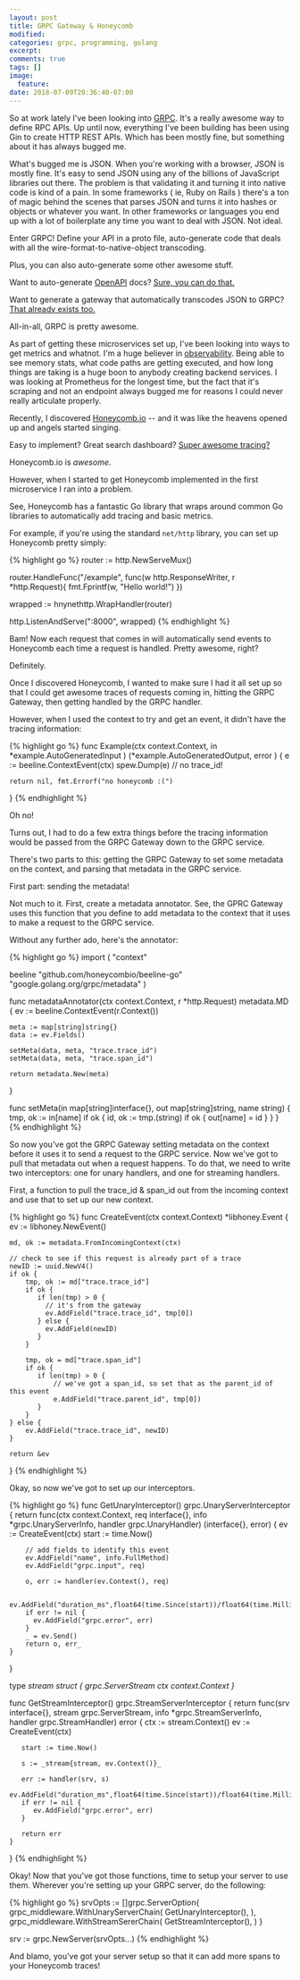```yaml
---
layout: post
title: GRPC Gateway & Honeycomb
modified:
categories: grpc, programming, golang
excerpt:
comments: true
tags: []
image:
  feature:
date: 2018-07-09T20:36:40-07:00    
---
```


So at work lately I've been looking into [GRPC](https://grpc.io). It's a really
awesome way to define RPC APIs. Up until now, everything I've been building has
been using Gin to create HTTP REST APIs. Which has been mostly fine, but
something about it has always bugged me. 

What's bugged me is JSON. When you're working with a browser, JSON is mostly
fine. It's easy to send JSON using any of the billions of JavaScript libraries
out there. The problem is that validating it and turning it into native code is
kind of a pain. In some frameworks ( ie, Ruby on Rails ) there's a ton of magic
behind the scenes that parses JSON and turns it into hashes or objects or
whatever you want. In other frameworks or languages you end up with a lot of
boilerplate any time you want to deal with JSON. Not ideal.

Enter GRPC! Define your API in a proto file, auto-generate code that deals with
all the wire-format-to-native-object transcoding.

Plus, you can also auto-generate some other awesome stuff.

Want to auto-generate [OpenAPI](https://github.com/OAI/OpenAPI-Specification)
docs? [Sure, you can do
that.](https://github.com/grpc-ecosystem/grpc-gateway/tree/master/protoc-gen-swagger)

Want to generate a gateway that automatically transcodes JSON to GRPC? [That
already exists too.](https://github.com/grpc-ecosystem/grpc-gateway)

All-in-all, GRPC is pretty awesome.

As part of getting these microservices set up, I've been looking into ways to
get metrics and whatnot. I'm a huge believer in
[observability](https://medium.com/@copyconstruct/monitoring-and-observability-8417d1952e1c). Being
able to see memory stats, what code paths are getting executed, and how long
things are taking is a huge boon to anybody creating backend services. I was
looking at Prometheus for the longest time, but the fact that it's scraping and
not an endpoint always bugged me for reasons I could never really articulate
properly. 

Recently, I discovered [Honeycomb.io](https://honeycomb.io) -- and it was like
the heavens opened up and angels started singing. 

Easy to implement? Great search dashboard? [Super awesome
tracing?](https://www.honeycomb.io/blog/2018/06/get-deeper-insights-with-honeycomb-tracing/) 

Honeycomb.io is _awesome_.

However, when I started to get Honeycomb implemented in the first microservice I
ran into a problem.

See, Honeycomb has a fantastic Go library that wraps around common Go libraries
to automatically add tracing and basic metrics.

For example, if you're using the standard `net/http` library, you can set up
Honeycomb pretty simply:

{% highlight go %}
router := http.NewServeMux()

router.HandleFunc("/example", func(w http.ResponseWriter, r *http.Request){
    fmt.Fprintf(w, "Hello world!")
})

wrapped := hnynethttp.WrapHandler(router)

http.ListenAndServe(":8000", wrapped)
{% endhighlight %}

Bam! Now each request that comes in will automatically send events to Honeycomb
each time a request is handled. Pretty awesome, right?

Definitely.

Once I discovered Honeycomb, I wanted to make sure I had it all set up so that I
could get awesome traces of requests coming in, hitting the GRPC Gateway, then
getting handled by the GRPC handler. 

However, when I used the context to try and get an event, it didn't have the
tracing information:

{% highlight go %}
func Example(ctx context.Context, in *example.AutoGeneratedInput ) (*example.AutoGeneratedOutput, error ) {
    e := beeline.ContextEvent(ctx)
    spew.Dump(e) // no trace_id!
    
    return nil, fmt.Errorf("no honeycomb :(")
}
{% endhighlight %}

Oh no!

Turns out, I had to do a few extra things before the tracing information would
be passed from the GRPC Gateway down to the GRPC service.

There's two parts to this: getting the GRPC Gateway to set some metadata on the
context, and parsing that metadata in the GRPC service.

First part: sending the metadata!

Not much to it. First, create a metadata annotator. See, the GPRC Gateway uses
this function that you define to add metadata to the context that it uses to
make a request to the GRPC service. 

Without any further ado, here's the annotator:

{% highlight go %}
import (
  "context"

  beeline "github.com/honeycombio/beeline-go"
  "google.golang.org/grpc/metadata"
)

func metadataAnnotator(ctx context.Context, r *http.Request) metadata.MD {
    ev := beeline.ContextEvent(r.Context())
    
    meta := map[string]string{}
    data := ev.Fields()
    
    setMeta(data, meta, "trace.trace_id")
    setMeta(data, meta, "trace.span_id")
    
    return metadata.New(meta)
}

func setMeta(in map[string]interface{}, out map[string]string, name string) {
	tmp, ok := in[name]
	if ok {
		id, ok := tmp.(string)
		if ok {
			out[name] = id
		}
	}
}
{% endhighlight %}

So now you've got the GRPC Gateway setting metadata on the context before it
uses it to send a request to the GRPC service. Now we've got to pull that
metadata out when a request happens. To do that, we need to write two
interceptors: one for unary handlers, and one for streaming handlers. 

First, a function to pull the trace\_id & span\_id out from the incoming context
and use that to set up our new context.

{% highlight go %}
func CreateEvent(ctx context.Context) *libhoney.Event {
    ev := libhoney.NewEvent()
    
    md, ok := metadata.FromIncomingContext(ctx)

    // check to see if this request is already part of a trace
    newID := uuid.NewV4()
    if ok {
        tmp, ok := md["trace.trace_id"]
        if ok {
           if len(tmp) > 0 {
             // it's from the gateway
             ev.AddField("trace.trace_id", tmp[0])
           } else {
             ev.AddField(newID)
           }
        }
        
        tmp, ok = md["trace.span_id"]
        if ok {
           if len(tmp) > 0 {
               // we've got a span_id, so set that as the parent_id of this event
               e.AddField("trace.parent_id", tmp[0])
           }
        }
    } else {
        ev.AddField("trace.trace_id", newID)
    }
    
    return &ev
}
{% endhighlight %}

Okay, so now we've got to set up our interceptors.

{% highlight go %}
func GetUnaryInterceptor() grpc.UnaryServerInterceptor {
    return func(ctx context.Context, req interface{}, info *grpc.UnaryServerInfo, handler grpc.UnaryHandler) (interface{}, error) {
        ev := CreateEvent(ctx)
        start := time.Now()
        
        // add fields to identify this event
        ev.AddField("name", info.FullMethod)
        ev.AddField("grpc.input", req)
        
        o, err := handler(ev.Context(), req)
        
        ev.AddField("duration_ms",float64(time.Since(start))/float64(time.Millisecond))
        if err != nil {
          ev.AddField("grpc.error", err)
        }
        _ = ev.Send()
        return o, err_
    }
}

type _stream struct {
    grpc.ServerStream
    ctx context.Context
}_

func GetStreamInterceptor() grpc.StreamServerInterceptor {
    return func(srv interface{}, stream grpc.ServerStream, info *grpc.StreamServerInfo, handler grpc.StreamHandler) error {
       ctx := stream.Context()
       ev := CreateEvent(ctx)
       
       start := time.Now()
       
       s := _stream{stream, ev.Context()}_
       
       err := handler(srv, s)
       ev.AddField("duration_ms",float64(time.Since(start))/float64(time.Millisecond))
       if err != nil {
          ev.AddField("grpc.error", err)
       }
       
       return err
    }
}
{% endhighlight %}

Okay! Now that you've got those functions, time to setup your server to use
them. Wherever you're setting up your GRPC server, do the following:

{% highlight go %}
srvOpts := []grpc.ServerOption{
    grpc_middleware.WithUnaryServerChain(
      GetUnaryInterceptor(),
    ),
    grpc_middleware.WithStreamSererChain(
      GetStreamInterceptor(),
    )
}

srv := grpc.NewServer(srvOpts...)
{% endhighlight %}

And blamo, you've got your server setup so that it can add more spans to your
Honeycomb traces!

